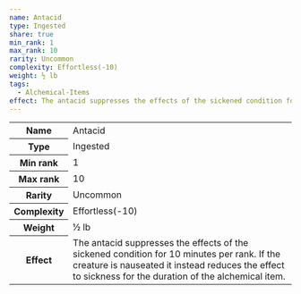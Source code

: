```yaml
---
name: Antacid
type: Ingested
share: true
min_rank: 1
max_rank: 10
rarity: Uncommon
complexity: Effortless(-10)
weight: ½ lb
tags:
  - Alchemical-Items
effect: The antacid suppresses the effects of the sickened condition for 10 minutes per rank. If the creature is nauseated it instead reduces the effect to sickness for the duration of the alchemical item.
---
```

<p><span dir="ltr" style="overflow-x: auto;"><table><tbody><tr><th dir="ltr">Name</th><td dir="ltr">Antacid</td></tr><tr><th dir="ltr">Type</th><td dir="ltr">Ingested</td></tr><tr><th dir="ltr">Min rank</th><td dir="auto">1</td></tr><tr><th dir="ltr">Max rank</th><td dir="auto">10</td></tr><tr><th dir="ltr">Rarity</th><td dir="ltr">Uncommon</td></tr><tr><th dir="ltr">Complexity</th><td dir="ltr">Effortless(-10)</td></tr><tr><th dir="ltr">Weight</th><td dir="ltr">½ lb</td></tr><tr><th dir="ltr">Effect</th><td dir="ltr">The antacid suppresses the effects of the sickened condition for 10 minutes per rank. If the creature is nauseated it instead reduces the effect to sickness for the duration of the alchemical item.</td></tr></tbody></table></span></p>
